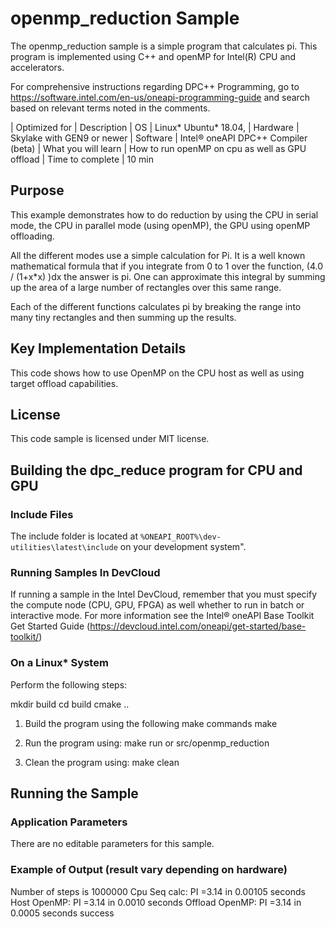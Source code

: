 # openmp_reduction Sample

The openmp_reduction sample is a simple program that calculates pi.  This program is implemented using C++ and openMP for Intel(R) CPU and accelerators.

For comprehensive instructions regarding DPC++ Programming, go to https://software.intel.com/en-us/oneapi-programming-guide and search based on relevant terms noted in the comments.

| Optimized for	        | Description
| OS	                | Linux* Ubuntu* 18.04, 
| Hardware	            | Skylake with GEN9 or newer
| Software	            | Intel® oneAPI DPC++ Compiler (beta)
| What you will learn   | How to run openMP on cpu as well as GPU offload 
| Time to complete      | 10 min

## Purpose 
This example demonstrates how to do reduction by using the CPU in serial mode, 
the CPU in parallel mode (using openMP), the GPU using openMP offloading. 

All the different modes use a simple calculation for Pi.   It is a well known 
mathematical formula that if you integrate from 0 to 1 over the function, 
(4.0 / (1+x*x) )dx the answer is pi.   One can approximate this integral 
by summing up the area of a large number of rectangles over this same range.  

Each of the different functions calculates pi by breaking the range into many 
tiny rectangles and then summing up the results. 

## Key Implementation Details
This code shows how to use OpenMP on the CPU host as well as using target offload capabilities. 

## License
This code sample is licensed under MIT license.

## Building the dpc_reduce program for CPU and GPU

### Include Files  
The include folder is located at `%ONEAPI_ROOT%\dev-utilities\latest\include` on your development system".  

### Running Samples In DevCloud
If running a sample in the Intel DevCloud, remember that you must specify the compute node (CPU, GPU, FPGA) as well whether to run in batch or interactive mode. For more information see the Intel® oneAPI Base Toolkit Get Started Guide (https://devcloud.intel.com/oneapi/get-started/base-toolkit/)

### On a Linux* System
Perform the following steps:

mkdir build 
cd build 
cmake .. 

1.  Build the program using the following make commands 
make 

2. Run the program using:
make run or src/openmp_reduction 

3.  Clean the program using:
make clean


## Running the Sample

### Application Parameters
There are no editable parameters for this sample.

### Example of Output (result vary depending on hardware)
Number of steps is 1000000
Cpu Seq calc:           PI =3.14 in 0.00105 seconds
Host OpenMP:            PI =3.14 in 0.0010 seconds
Offload OpenMP:         PI =3.14 in 0.0005 seconds
success
